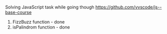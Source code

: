 Solving JavaScript task while going though https://github.com/vvscode/js--base-course 

1. FizzBuzz function - done
2. isPalindrom function - done